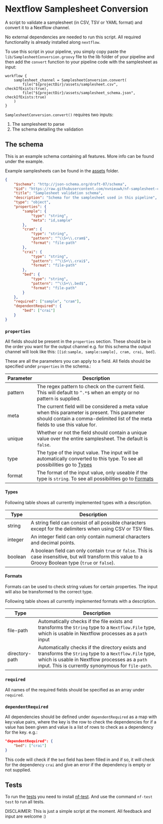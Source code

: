 # Nextflow Samplesheet Conversion
A script to validate a samplesheet (in CSV, TSV or YAML format) and convert it to a Nextflow channel.

No external dependencies are needed to run this script. All required functionality is already installed along `nextflow`.

To use this script in your pipeline, you simply copy paste the `lib/SamplesheetConversion.groovy` file to the lib folder of your pipeline and then add the `convert` function to your pipeline code with the samplesheet as input:


```nextflow
workflow {
    samplesheet_channel = SamplesheetConversion.convert(
        file("${projectDir}/assets/samplesheet.csv", checkIfExists:true),
        file("${projectDir}/assets/samplesheet_schema.json", checkIfExists:true)
    )
}
```

`SamplesheetConversion.convert()` requires two inputs: 
1. The samplesheet to parse
2. The schema detailing the validation

## The schema
This is an example schema containing all features. More info can be found under the example.

Example samplesheets can be found in the [assets](assets/) folder.

```json
{
    "$schema": "http://json-schema.org/draft-07/schema",
    "$id": "https://raw.githubusercontent.com/nvnieuwk/nf-samplesheet-conversion/master/assets/samplesheet_schema.json",
    "title": "Samplesheet validation schema",
    "description": "Schema for the samplesheet used in this pipeline",
    "type": "object",
    "properties": {
        "sample": {
            "type": "string",
            "meta": "id,sample"
        },
        "cram": {
            "type": "string",
            "pattern": "^\\S+\\.cram$",
            "format": "file-path"
        },
        "crai": {
            "type": "string",
            "pattern": "^\\S+\\.crai$",
            "format": "file-path"
        },
        "bed": {
            "type": "string",
            "pattern": "^\\S+\\.bed$",
            "format": "file-path"
        }
    },
    "required": ["sample", "cram"],
    "dependentRequired": {
        "bed": ["crai"]
    }
}
```
### `properties`
All fields should be present in the `properties` section. These should be in the order you want for the output channel e.g. for this schema the output channel will look like this: `[[id:sample, sample:sample], cram, crai, bed]`.

These are all the parameters you can apply to a field. All fields should be specified under `properties` in the schema.:

| Parameter | Description |
|-----------|-------------|
| pattern | The regex pattern to check on the current field. This will default to `^.*$` when an empty or no pattern is supplied. |
| meta | The current field will be considered a meta value when this parameter is present. This parameter should contain a comma-delimited list of the meta fields to use this value for. |
| unique | Whether or not the field should contain a unique value over the entire samplesheet. The default is `false`. |
| type | The type of the input value. The input will be automatically converted to this type. To see all possibilities go to [Types](#types) |
| format | The format of the input value, only useable if the type is `string`. To see all possibilities go to [Formats](#formats) |


#### Types

Following table shows all currently implemented types with a description.

| Type | Description |
|-----------|-------------|
| string | A string field can consist of all possible characters except for the delimiters when using CSV or TSV files. |
| integer | An integer field can only contain numeral characters and decimal points. |
| boolean | A boolean field can only contain `true` or `false`. This is case insensitive, but will transform this value to a Groovy Boolean type (`true` or `false`). |

#### Formats

Formats can be used to check string values for certain properties. The input will also be transformed to the correct type.

Following table shows all currently implemented formats with a description.

| Type | Description |
|-----------|-------------|
| file-path | Automatically checks if the file exists and transforms the `String` type to a `Nextflow.File` type, which is usable in Nextflow processes as a `path` input |
| directory-path | Automatically checks if the directory exists and transforms the `String` type to a `Nextflow.File` type, which is usable in Nextflow processes as a `path` input. This is currently synonymous for `file-path`. |

### `required`
All names of the required fields should be specified as an array under `required`.


### `dependentRequired`
All dependencies should be defined under `dependentRequired` as a map with key:value pairs, where the key is the row to check the dependencies for if a value has been given and value is a list of rows to check as a dependency for the key. e.g.:
```json
"dependentRequired": {
    "bed": ["crai"]
}
```
This code will check if the `bed` field has been filled in and if so, it will check for the dependency `crai` and give an error if the dependency is empty or not supplied.

## Tests
To run the [tests](tests/) you need to install [nf-test](https://github.com/askimed/nf-test). And use the command `nf-test test` to run all tests.


DISCLAIMER: This is just a simple script at the moment. All feedback and input are welcome :)
